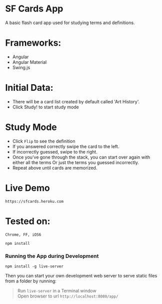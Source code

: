 # SF Cards App
A basic flash card app used for studying terms and definitions.

# Frameworks:
- Angular
- Angular Material
- Swing.js

# Initial Data:
- There will be a card list created by default called 'Art History'.
- Click Study! to start study mode

# Study Mode
- Click `Flip` to see the definition
- If you answered correctly swipe the card to the left.
- If incorrectly guessed, swipe to the right.
- Once you've gone through the stack, you can start over again with either all the terms Or just the terms you guessed incorrectly.
- Repeat above until cards are memorized.

# Live Demo
`https://sfcards.heroku.com`

# Tested on:
    Chrome, FF, iOS6

```
npm install
```

### Running the App during Development

```
npm install -g live-server
```

Then you can start your own development web server to serve static files from a folder by running:

>Run `live-server` in a Terminal window</br>
Open browser to url `http://localhost:8080/app/`

